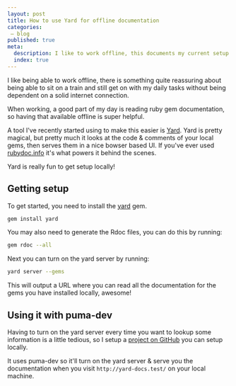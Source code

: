 ```yaml
---
layout: post
title: How to use Yard for offline documentation
categories:
 – blog
published: true
meta:
  description: I like to work offline, this documents my current setup & how I'm using puma-dev to make it effortless.
  index: true
---
```


I like being able to work offline, there is something quite reassuring about being able to sit on a train and still get on with my daily tasks without being dependent on a solid internet connection.

When working, a good part of my day is reading ruby gem documentation, so having that available offline is super helpful.

A tool I've recently started using to make this easier is [Yard](https://yardoc.org/). Yard is pretty magical, but pretty much it looks at the code & comments of your local gems, then serves them in a nice bowser based UI. If you've ever used [rubydoc.info](https://rubydoc.info/) it's what powers it behind the scenes.

Yard is really fun to get setup locally!

## Getting setup

To get started, you need to install the [yard](https://github.com/lsegal/yard) gem.

```bash
gem install yard
```

You may also need to generate the Rdoc files, you can do this by running:

```bash
gem rdoc --all
```

Next you can turn on the yard server by running:

```bash
yard server --gems
```

This will output a URL where you can read all the documentation for the gems you have installed locally, awesome!

## Using it with puma-dev

Having to turn on the yard server every time you want to lookup some information is a little tedious, so I setup a [project on GitHub](https://github.com/MikeRogers0/Yard-Docs) you can setup locally.

It uses puma-dev so it'll turn on the yard server & serve you the documentation when you visit `http://yard-docs.test/` on your local machine.
